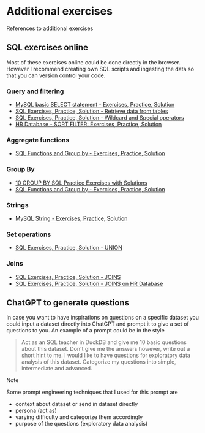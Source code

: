 # Additional exercises 

References to additional exercises


## SQL exercises online 

Most of these exercises online could be done directly in the browser. However I recommend creating own SQL scripts and ingesting the data so that you can version control your code. 

### Query and filtering 
- [MySQL basic SELECT statement - Exercises, Practice, Solution](https://www.w3resource.com/mysql-exercises/basic-simple-exercises/index.php)
- [SQL Exercises, Practice, Solution - Retrieve data from tables](https://www.w3resource.com/sql-exercises/sql-retrieve-from-table.php)
- [SQL Exercises, Practice, Solution - Wildcard and Special operators](https://www.w3resource.com/sql-exercises/sql-wildcard-special-operators.php)
- [HR Database - SORT FILTER: Exercises, Practice, Solution](https://www.w3resource.com/sql-exercises/sorting-and-filtering-hr/index.php)

### Aggregate functions
- [SQL Functions and Group by - Exercises, Practice, Solution](https://www.w3resource.com/sql-exercises/sql-aggregate-functions.php)

### Group By 

- [10 GROUP BY SQL Practice Exercises with Solutions](https://learnsql.com/blog/group-by-exercises/#ntro)
- [SQL Functions and Group by - Exercises, Practice, Solution](https://www.w3resource.com/sql-exercises/sql-aggregate-functions.php)

### Strings

- [MySQL String - Exercises, Practice, Solution](https://www.w3resource.com/mysql-exercises/string-exercises/)

### Set operations
- [SQL Exercises, Practice, Solution - UNION](https://www.w3resource.com/sql-exercises/union/sql-union.php)

### Joins

- [SQL Exercises, Practice, Solution - JOINS](https://www.w3resource.com/sql-exercises/sql-joins-exercises.php)
- [SQL Exercises, Practice, Solution - JOINS on HR Database](https://www.w3resource.com/sql-exercises/joins-hr/index.php)

## ChatGPT to generate questions

In case you want to have inspirations on questions on a specific dataset you could input a dataset directly into ChatGPT and prompt it to give a set of questions to you. An example of a prompt could be in the style 

> Act as an SQL teacher in DuckDB and give me 10 basic questions about this dataset. Don't give me the answers however, write out a short hint to me. I would like to have questions for exploratory data analysis of this dataset. Categorize my questions into simple, intermediate and advanced.  

> [!NOTE]
> Some prompt engineering techniques that I used for this prompt are 
> - context about dataset or send in dataset directly 
> - persona (act as)
> - varying difficulty and categorize them accordingly 
> - purpose of the questions (exploratory data analysis)